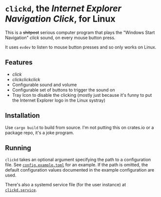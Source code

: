 # `clickd`, the *Internet Explorer Navigation Click*, for Linux

This is a ~~shitpost~~ serious computer program that plays the "Windows Start Navigation" *click* sound, on every mouse button press.

It uses `evdev` to listen to mouse button presses and so only works on Linux.

## Features

- *click*
- *clickclickclick*
- Configurable sound and volume
- Configurable set of buttons to trigger the sound on
- Tray Icon to disable the clicking (mostly just because it's funny to put the Internet Explorer logo in the Linux systray)

## Installation

Use `cargo build` to build from source. I'm not putting this on crates.io or a package repo, it's a joke program.

## Running

`clickd` takes an optional argument specifying the path to a configuration file.
See [`config.example.toml`](./config.example.toml) for an example.
If the path is omitted, the default configuration values documented in the example configuration are used.

There's also a systemd service file (for the user instance) at [`clickd.service`](./clickd.service).
